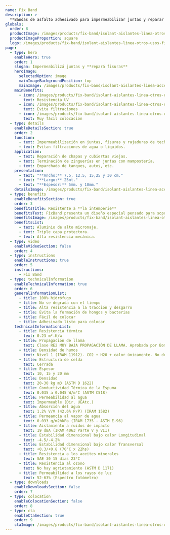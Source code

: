 ```yaml
---
name: Fix Band
description: >-
  **Bandas de asfalto adhesivado para impermeabilizar juntas y reparar fisuras.**
globals:
  order: 8
  productImage: /images/products/fix-band/isolant-aislantes-linea-otros-usos-fix-band-producto-rollo.png
  productImageProportion: square
  logo: /images/products/fix-band/isolant-aislantes-linea-otros-usos-fix-band-producto-logo.jpg
page:
  - type: hero
    enableHero: true
    order: 1
    slogan: Impermeabilizá juntas y **repará fisuras**
    heroImage:
      selectedOption: image
      mainImageBackgroundPosition: top
      mainImage: /images/products/fix-band/isolant-aislantes-linea-accesorios-fix-band-imagen-principal.jpg
    mainBenefits:
      - icon: /images/products/fix-band/isolant-aislantes-linea-otros-usos-fix-band-beneficio-1.svg
        text: Resistencia UV
      - icon: /images/products/fix-band/isolant-aislantes-linea-otros-usos-fix-band-beneficio-2.svg
        text: Evita filtraciones
      - icon: /images/products/fix-band/isolant-aislantes-linea-otros-usos-fix-band-beneficio-3.svg
        text: Muy fácil colocación
  - type: details
    enableDetailsSection: true
    order: 2
    function:
      - text: Impermeabilización en juntas, fisuras y rajaduras de techos.
      - text: Evitan filtraciones de agua o liquidos.
    application:
      - text: Reparación de chapas y cubiertas viejas.
      - text: Terminación de zinguerías en juntas con mampostería.
      - text: Emparchado de tanques, autos, etc.
    presentation:
      - text: "**Ancho:** 7.5, 12.5, 15,25 y 30 cm."
      - text: "**Largo:** 25mt."
      - text: "**Espesor:** 5mm. y 10mm."
    detailsImage: /images/products/fix-band/isolant-aislantes-linea-accesorios-fix-band-imagen-detalle.jpg
  - type: benefits
    enableBenefitsSection: true
    order: 3
    benefitsTitle: Resistente a **la intemperie**
    benefitsText: FixBand presenta un diseño especial pensado para soportar las inclemencias de los elementos naturales. Gracias a su triple capa y aluminio de alto micronaje, soporta la acción de rayos UV y agua de lluvia.
    benefitsImage: /images/products/fix-band/isolant-aislantes-linea-otros-usos-fix-band-beneficio-exclusivo.jpg
    benefitsList:
      - text: Aluminio de alto micronaje.
      - text: Triple capa protectora.
      - text: Alta resistencia mecánica.
  - type: video
    enableVideoSection: false
    order: 4
  - type: instructions
    enableInstructions: true
    order: 5
    instructions:
      - Fix Band
  - type: technicalInformation
    enableTechnicalInformation: true
    order: 6
    generalInformationList:
      - title: 100% hidrófugo
      - title: No se degrada con el tiempo
      - title: Alta resistencia a la tracción y desgarro
      - title: Evita la formación de hongos y bacterias
      - title: Fácil de colocar
      - title: Adhesivado listo para colocar
    technicalInformationList:
      - title: Resistencia térmica
        text: 0.23 m².K/w
      - title: Propagación de llama
        text: Clase RE2 MUY BAJA PROPAGACIÓN DE LLAMA. Aprobada por Bomberos Argentina.
      - title: Densidad de humos
        text: Nivel 1 (IRAM 11912). CO2 + H20 + calor únicamente. No desprende gases envenenantes.
      - title: Estructura de celda
        text: Cerrada
      - title: Espesor
        text: 10, 15 y 20 mm
      - title: Densidad
        text: 20-30 kg m3 (ASTM D 1622)
      - title: Conductividad Térmica de la Espuma
        text: 0.035 a 0.045 W/m°C (ASTM C518)
      - title: Permeabilidad al agua
        text: Impermeable (Dir. UEAtc.)
      - title: Absorción del agua
        text: 1.2% V/V (42.6% P/P) (IRAM 1582)
      - title: Permeancia al vapor de agua
        text: 0.033 g/m2hkPa (IRAM 1735 - ASTM E-96)
      - title: Aislamiento a ruidos de impacto
        text: 19 dBA (IRAM 4063 Parte V y VII)
      - title: Estabilidad dimensional bajo calor Longitudinal
        text: -4.5/-4.2%
      - title: Estabilidad dimensional bajo calor Transversal
        text: +0.3/+0.8 (70°C x 22hs)
      - title: Resistencia a los aceites minerales
        text: SAE 30 15 días 23°C
      - title: Resistencia al ozono
        text: No hay agrietamiento (ASTM D 1171)
      - title: Permeabilidad a los rayos de luz
        text: 52-63% (Espectro fotómetro)
  - type: downloads
    enableDownloadsSection: false
    order: 7
  - type: colocation
    enableColocationSection: false
    order: 8
  - type: cta
    enableCtaSection: true
    order: 9
    ctaImage: /images/products/fix-band/isolant-aislantes-linea-otros-usos-fix-band-cta.jpg
---
```

